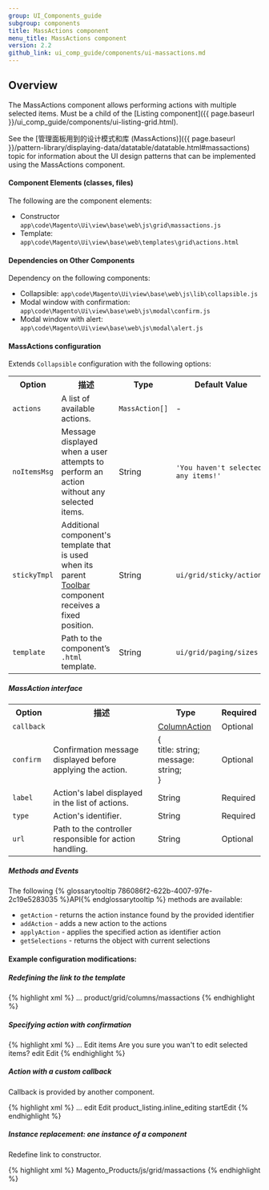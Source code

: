 ```yaml
---
group: UI_Components_guide
subgroup: components
title: MassActions component
menu_title: MassActions component
version: 2.2
github_link: ui_comp_guide/components/ui-massactions.md
---
```


## Overview

The MassActions component allows performing actions with multiple selected items. Must be a child of the [Listing component]({{ page.baseurl }}/ui_comp_guide/components/ui-listing-grid.html).

See the [管理面板用到的设计模式和库 (MassActions)]({{ page.baseurl }}/pattern-library/displaying-data/datatable/datatable.html#massactions) topic for information about the UI design patterns that can be implemented using the MassActions component.

#### Component Elements (classes, files)

The following are the component elements:

* Constructor `app\code\Magento\Ui\view\base\web\js\grid\massactions.js`
* Template: `app\code\Magento\Ui\view\base\web\templates\grid\actions.html`

#### Dependencies on Other Components

Dependency on the following components:

* Collapsible: `app\code\Magento\Ui\view\base\web\js\lib\collapsible.js`
* Modal window with confirmation: `app\code\Magento\Ui\view\base\web\js\modal\confirm.js`
* Modal window with alert: `app\code\Magento\Ui\view\base\web\js\modal\alert.js`

#### MassActions configuration

Extends <code>Collapsible</code> configuration with the following options:
<table>
  <tr>
    <th>Option</th>
    <th>描述</th>
    <th>Type</th>
    <th>Default Value</th>
  </tr>
  <tr>
    <td><code>actions</code></td>
    <td>A list of available actions.</td>
    <td><code>MassAction[]</code></td>
    <td>-</td>
  </tr>
  <tr>
    <td><code>noItemsMsg</code></td>
    <td>Message displayed when a user attempts to perform an action without any selected items.</td>
    <td>String</td>
    <td><code>'You haven't selected any items!'</code></td>
  </tr>
  <tr>
    <td><code>stickyTmpl</code></td>
    <td>Additional component's template that is used when its parent <a href="{{ page.baseurl }}/ui_comp_guide/components/ui-toolbar.html">Toolbar</a> component receives a fixed position.</td>
    <td>String</td>
    <td><code>ui/grid/sticky/actions</code></td>
  </tr>
  <tr>
    <td><code>template</code></td>
    <td>Path to the component’s <code>.html</code> template.</td>
    <td>String</td>
    <td><code>ui/grid/paging/sizes</code></td>
  </tr>
</table>

##### MassAction interface

<table>
  <tr>
    <th>Option</th>
    <th>描述</th>
    <th>Type</th>
    <th>Required</th>
  </tr>
  <tr>
    <td><code>callback</code></td>
    <td></td>
    <td><a href="{{ page.baseurl }}/ui_comp_guide/components/ui-column.html#column_action">ColumnAction</a></td>
    <td>Optional</td>
  </tr>
  <tr>
    <td><code>confirm</code></td>
    <td>Confirmation message displayed before applying the action.</td>
    <td>{<br>title: string;<br>message: string;<br>}</td>
    <td>Optional</td>
  </tr>
  <tr>
    <td><code>label</code></td>
    <td>Action's label displayed in the list of actions.</td>
    <td>String</td>
    <td>Required</td>
  </tr>
  <tr>
    <td><code>type</code></td>
    <td>Action's identifier.</td>
    <td>String</td>
    <td>Required</td>
  </tr>
  <tr>
    <td><code>url</code></td>
    <td>Path to the controller responsible for action handling.</td>
    <td>String</td>
    <td>Optional</td>
  </tr>
</table>


##### Methods and Events

The following {% glossarytooltip 786086f2-622b-4007-97fe-2c19e5283035 %}API{% endglossarytooltip %} methods are available:

* <code>getAction</code> - returns the action instance found by the provided identifier
* <code>addAction</code> - adds a new action to the actions
* <code>applyAction</code> - applies the specified action as identifier action
* <code>getSelections</code> - returns the object with current selections

#### Example configuration modifications:

##### Redefining the link to the template

{% highlight xml %}
<massaction name="listing_massaction">
    <argument name="data" xsi:type="array">
        ...
        <item name="config" xsi:type="array">
            <item name="template" xsi:type="string">product/grid/columns/massactions</item>
        </item>
    </argument>
</massaction>
{% endhighlight %}

##### Specifying action with confirmation

{% highlight xml %}
<massaction name="listing_massaction">
    <argument name="data" xsi:type="array">
        ...
    </argument>
    <action name="edit">
        <argument name="data" xsi:type="array">
            <item name="config" xsi:type="array">
                <item name="confirm" xsi:type="array">
                    <item name="title" xsi:type="string" translate="true">Edit items</item>
                    <item name="message" xsi:type="string" translate="true">Are you sure you wan't to edit selected items?</item>
                </item>
                <item name="type" xsi:type="string">edit</item>
                <item name="label" xsi:type="string" translate="true">Edit</item>
            </item>
        </argument>
    </action>
</massaction>
{% endhighlight %}

##### Action with a custom callback

Callback is provided by another component.

{% highlight xml %}
<massaction name="listing_massaction">
    <argument name="data" xsi:type="array">
        ...
    </argument>
    <action name="edit">
        <argument name="data" xsi:type="array">
            <item name="config" xsi:type="array">
                <item name="type" xsi:type="string">edit</item>
                <item name="label" xsi:type="string" translate="true">Edit</item>
                <item name="callback" xsi:type="array">
                    <item name="provider" xsi:type="string">product_listing.inline_editing</item>
                    <item name="target" xsi:type="string">startEdit</item>
                </item>
            </item>
        </argument>
    </action>
</massaction>
{% endhighlight %}

##### Instance replacement: one instance of a component

Redefine link to constructor.

{% highlight xml %}
<massaction name="listing_massaction">
    <argument name="data" xsi:type="array">
        <item name="js_config" xsi:type="array">
            <item name="component" xsi:type="string">Magento_Products/js/grid/massactions</item>
        </item>
    </argument>
</massaction>
{% endhighlight %}

